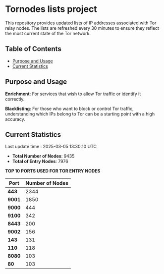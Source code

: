 # Tornodes lists project

This repository provides updated lists of IP addresses associated with Tor relay nodes. The lists are refreshed every 30 minutes to ensure they reflect the most current state of the Tor network.

## Table of Contents

- [Purpose and Usage](#purpose-and-usage)
- [Current Statistics](#current-statistics)


## Purpose and Usage

**Enrichment**: For services that wish to allow Tor traffic or identify it correctly.

**Blacklisting**: For those who want to block or control Tor traffic, understanding which IPs belong to Tor can be a starting point with a high accuracy.

## Current Statistics

Last update time : 2025-03-05 13:30:10 UTC

- **Total Number of Nodes**: 9435
- **Total of Entry Nodes**: 7976

**TOP 10 PORTS USED FOR TOR ENTRY NODES**

| **Port** | **Number of Nodes** |
|------|-----------------|
| **443**   | 2344  |
| **9001**   | 1850  |
| **9000**   | 444  |
| **9100**   | 342  |
| **8443**   | 200  |
| **9002**   | 156  |
| **143**   | 131  |
| **110**   | 118  |
| **8080**   | 103  |
| **80**   | 103  |

